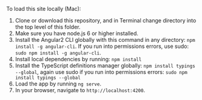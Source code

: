 

To load this site locally (Mac):

1. Clone or download this repository, and in Terminal change directory into the top level of this folder.
2. Make sure you have node.js 6 or higher installed.
3. Install the Angular2 CLI globally with this command in any directory: `npm install -g angular-cli`. If you run into permissions errors, use sudo: `sudo npm install -g angular-cli`.
4. Install local dependencies by running: `npm install`
5. Install the TypeScript definitions manager globally: `npm install typings --global`, again use sudo if you run into permissions errors: `sudo npm install typings --global`
6. Load the app by running `ng serve`.
7. In your browser, navigate to `http://localhost:4200`.
